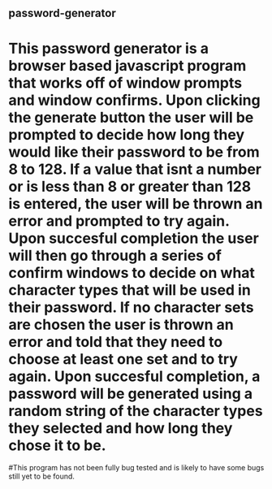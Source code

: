 ## password-generator

# This password generator is a browser based javascript program that works off of window prompts and window confirms. Upon clicking the generate button the user will be prompted to decide how long they would like their password to be from 8 to 128. If a value that isnt a number or is less than 8 or greater than 128 is entered, the user will be thrown an error and prompted to try again. Upon succesful completion the user will then go through a series of confirm windows to decide on what character types that will be used in their password. If no character sets are chosen the user is thrown an error and told that they need to choose at least one set and to try again. Upon succesful completion, a password will be generated using a random string of the character types they selected and how long they chose it to be.

#This program has not been fully bug tested and is likely to have some bugs still yet to be found.
